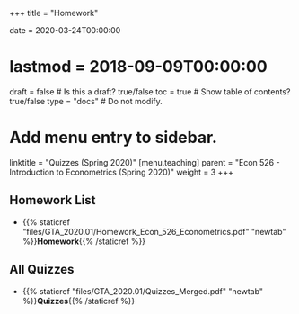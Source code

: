 +++
title = "Homework"

date = 2020-03-24T00:00:00
# lastmod = 2018-09-09T00:00:00

draft = false  # Is this a draft? true/false
toc = true  # Show table of contents? true/false
type = "docs"  # Do not modify.

# Add menu entry to sidebar.
linktitle = "Quizzes (Spring 2020)"
[menu.teaching]
  parent = "Econ 526 - Introduction to Econometrics (Spring 2020)"
  weight = 3
+++

## Homework List

* {{% staticref "files/GTA_2020.01/Homework_Econ_526_Econometrics.pdf" "newtab" %}}**Homework**{{% /staticref %}}

## All Quizzes

* {{% staticref "files/GTA_2020.01/Quizzes_Merged.pdf" "newtab" %}}**Quizzes**{{% /staticref %}}
